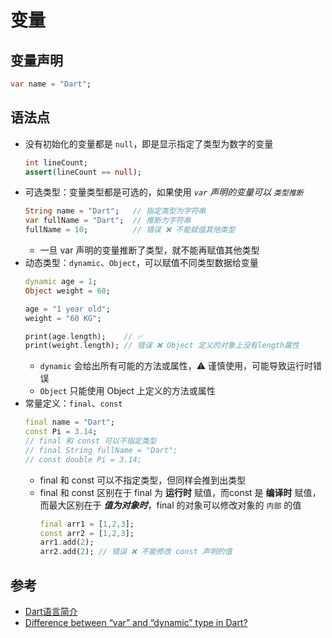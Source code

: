 # 变量

## 变量声明

```dart
var name = "Dart";
```

## 语法点

- 没有初始化的变量都是 `null`，即是显示指定了类型为数字的变量
    ```dart
    int lineCount;
    assert(lineCount == null);
    ```
- 可选类型：变量类型都是可选的，如果使用 _`var` 声明的变量可以 `类型推断`_
    ```dart
    String name = "Dart";   // 指定类型为字符串
    var fullName = "Dart";  // 推断为字符串
    fullName = 10;          // 错误 ❌ 不能赋值其他类型
    ```
    - 一旦 var 声明的变量推断了类型，就不能再赋值其他类型
- 动态类型：`dynamic`、`Object`，可以赋值不同类型数据给变量
    ```dart
    dynamic age = 1;
    Object weight = 60;

    age = "1 year old";
    weight = "60 KG";

    print(age.length);    // ✅
    print(weight.length); // 错误 ❌ Object 定义的对象上没有length属性
    ```
    - `dynamic` 会给出所有可能的方法或属性，⚠️ 谨慎使用，可能导致运行时错误
    - `Object` 只能使用 Object 上定义的方法或属性
- 常量定义：`final`、`const`
    ```dart
    final name = "Dart";
    const Pi = 3.14;
    // final 和 const 可以不指定类型
    // final String fullName = "Dart";
    // const double Pi = 3.14;
    ```
    - final 和 const 可以不指定类型，但同样会推到出类型
    - final 和 const 区别在于 final 为 **运行时** 赋值，而const 是 **编译时** 赋值，而最大区别在于 _**值为对象时**_，final 的对象可以修改对象的 `内部` 的值
        ```dart
        final arr1 = [1,2,3];
        const arr2 = [1,2,3];
        arr1.add(2);
        arr2.add(2); // 错误 ❌ 不能修改 const 声明的值
        ```

## 参考

- [Dart语言简介](https://book.flutterchina.club/chapter1/dart.html)
- [Difference between “var” and “dynamic” type in Dart?](https://stackoverflow.com/questions/12416507/difference-between-var-and-dynamic-type-in-dart)